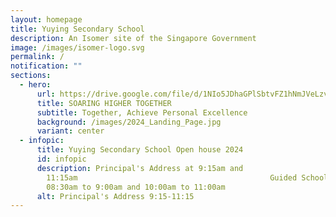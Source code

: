 ```yaml
---
layout: homepage
title: Yuying Secondary School
description: An Isomer site of the Singapore Government
image: /images/isomer-logo.svg
permalink: /
notification: ""
sections:
  - hero:
      url: https://drive.google.com/file/d/1NIo5JDhaGPlSbtvFZ1hNmJVeLzvrqsmo/view?usp=share_link
      title: SOARING HIGHER TOGETHER
      subtitle: Together, Achieve Personal Excellence
      background: /images/2024_Landing_Page.jpg
      variant: center
  - infopic:
      title: Yuying Secondary School Open house 2024
      id: infopic
      description: Principal's Address at 9:15am and
        11:15am                                           Guided School Tour
        08:30am to 9:00am and 10:00am to 11:00am
      alt: Principal's Address 9:15-11:15
---
```

